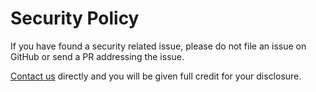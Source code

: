 # Security Policy

If you have found a security related issue, please do not file an issue on
GitHub or send a PR addressing the issue.


[Contact us](mailto:sanitized@codemeister.dev) directly and you will be given
full credit for your disclosure.
